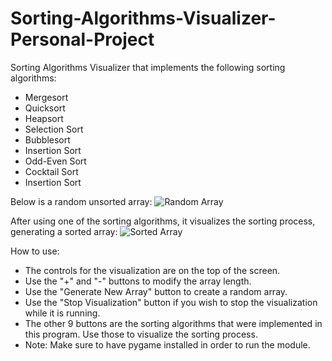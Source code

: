 # Sorting-Algorithms-Visualizer-Personal-Project

Sorting Algorithms Visualizer that implements the following sorting algorithms:

- Mergesort
- Quicksort
- Heapsort
- Selection Sort
- Bubblesort
- Insertion Sort
- Odd-Even Sort
- Cocktail Sort
- Insertion Sort

Below is a random unsorted array:
![Random Array](https://user-images.githubusercontent.com/43190638/93708250-8c83e700-fae9-11ea-9d8b-7c602c6f4ecc.jpg)

After using one of the sorting algorithms, it visualizes the sorting process, generating a sorted array:
![Sorted Array](https://user-images.githubusercontent.com/43190638/93708339-28155780-faea-11ea-9079-271db0a6b92d.jpg)

How to use:
- The controls for the visualization are on the top of the screen.
- Use the "+" and "-" buttons to modify the array length.
- Use the "Generate New Array" button to create a random array.
- Use the "Stop Visualization" button if you wish to stop the visualization while it is running. 
- The other 9 buttons are the sorting algorithms that were implemented in this program. Use those to visualize the sorting process.
- Note: Make sure to have pygame installed in order to run the module. 
